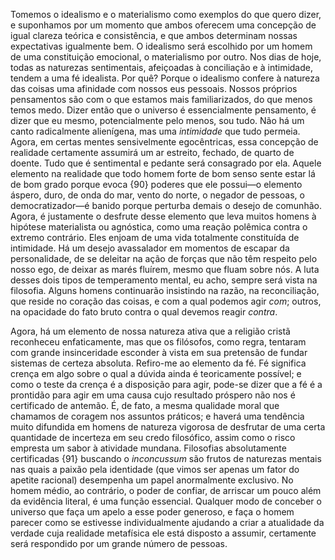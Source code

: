 Tomemos o idealismo e o materialismo como exemplos do que quero dizer, e suponhamos por um momento que ambos oferecem uma concepção de igual clareza teórica e consistência, e que ambos determinam nossas expectativas igualmente bem. O idealismo será escolhido por um homem de uma constituição emocional, o materialismo por outro. Nos dias de hoje, todas as naturezas sentimentais, afeiçoadas à conciliação e à intimidade, tendem a uma fé idealista. Por quê? Porque o idealismo confere à natureza das coisas uma afinidade com nossos eus pessoais. Nossos próprios pensamentos são com o que estamos mais familiarizados, do que menos temos medo. Dizer então que o universo é essencialmente pensamento, é dizer que eu mesmo, potencialmente pelo menos, sou tudo. Não há um canto radicalmente alienígena, mas uma _intimidade_ que tudo permeia. Agora, em certas mentes sensivelmente egocêntricas, essa concepção de realidade certamente assumirá um ar estreito, fechado, de quarto de doente. Tudo que é sentimental e pedante será consagrado por ela. Aquele elemento na realidade que todo homem forte de bom senso sente estar lá de bom grado porque evoca {90} poderes que ele possui—o elemento áspero, duro, de onda do mar, vento do norte, o negador de pessoas, o democratizador—é banido porque perturba demais o desejo de comunhão. Agora, é justamente o desfrute desse elemento que leva muitos homens à hipótese materialista ou agnóstica, como uma reação polêmica contra o extremo contrário. Eles enjoam de uma vida totalmente constituída de intimidade. Há um desejo avassalador em momentos de escapar da personalidade, de se deleitar na ação de forças que não têm respeito pelo nosso ego, de deixar as marés fluírem, mesmo que fluam sobre nós. A luta desses dois tipos de temperamento mental, eu acho, sempre será vista na filosofia. Alguns homens continuarão insistindo na razão, na reconciliação, que reside no coração das coisas, e com a qual podemos agir _com_; outros, na opacidade do fato bruto contra o qual devemos reagir _contra_.

Agora, há um elemento de nossa natureza ativa que a religião cristã reconheceu enfaticamente, mas que os filósofos, como regra, tentaram com grande insinceridade esconder à vista em sua pretensão de fundar sistemas de certeza absoluta. Refiro-me ao elemento da fé. Fé significa crença em algo sobre o qual a dúvida ainda é teoricamente possível; e como o teste da crença é a disposição para agir, pode-se dizer que a fé é a prontidão para agir em uma causa cujo resultado próspero não nos é certificado de antemão. É, de fato, a mesma qualidade moral que chamamos de coragem nos assuntos práticos; e haverá uma tendência muito difundida em homens de natureza vigorosa de desfrutar de uma certa quantidade de incerteza em seu credo filosófico, assim como o risco empresta um sabor à atividade mundana. Filosofias absolutamente certificadas {91} buscando o _inconcussum_ são frutos de naturezas mentais nas quais a paixão pela identidade (que vimos ser apenas um fator do apetite racional) desempenha um papel anormalmente exclusivo. No homem médio, ao contrário, o poder de confiar, de arriscar um pouco além da evidência literal, é uma função essencial. Qualquer modo de conceber o universo que faça um apelo a esse poder generoso, e faça o homem parecer como se estivesse individualmente ajudando a criar a atualidade da verdade cuja realidade metafísica ele está disposto a assumir, certamente será respondido por um grande número de pessoas.